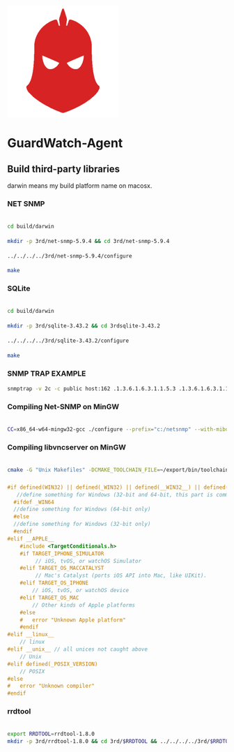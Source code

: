 ![GuardWatch-Agent](res/guardwatch.png)

GuardWatch-Agent
================

## Build third-party libraries

darwin means my build platform name on macosx.

### NET SNMP

```bash

cd build/darwin

mkdir -p 3rd/net-snmp-5.9.4 && cd 3rd/net-snmp-5.9.4

../../../../3rd/net-snmp-5.9.4/configure

make
```

### SQLite

```bash

cd build/darwin

mkdir -p 3rd/sqlite-3.43.2 && cd 3rdsqlite-3.43.2

../../../../3rd/sqlite-3.43.2/configure

make
```

### SNMP TRAP EXAMPLE

```bash
snmptrap -v 2c -c public host:162 .1.3.6.1.6.3.1.1.5.3 .1.3.6.1.6.3.1.1.5.3 ifIndex i 2 ifAdminStatus i 1 ifOperStatus i 1
```

### Compiling Net-SNMP on MinGW

```bash

CC=x86_64-w64-mingw32-gcc ./configure --prefix="c:/netsnmp" --with-mibdirs="c:/netsnmp/mibs" --with-mib-modules="agentx disman/event-mib winExtDLL examples/example" --disable-embedded-perl --without-perl-modules --without-openssl --host=x86_64-w64-mingw32

```

### Compiling libvncserver on MinGW

```bash

cmake -G "Unix Makefiles" -DCMAKE_TOOLCHAIN_FILE=~/export/bin/toolchain-mingw32-x86_64.cmake -DWITH_OPENSSL=OFF -DWITH_GCRYPT=OFF ../..

```

###

```c
#if defined(WIN32) || defined(_WIN32) || defined(__WIN32__) || defined(__NT__)
   //define something for Windows (32-bit and 64-bit, this part is common)
  #ifdef _WIN64
  //define something for Windows (64-bit only)
  #else
  //define something for Windows (32-bit only)
  #endif
#elif __APPLE__
    #include <TargetConditionals.h>
    #if TARGET_IPHONE_SIMULATOR
         // iOS, tvOS, or watchOS Simulator
    #elif TARGET_OS_MACCATALYST
         // Mac's Catalyst (ports iOS API into Mac, like UIKit).
    #elif TARGET_OS_IPHONE
        // iOS, tvOS, or watchOS device
    #elif TARGET_OS_MAC
        // Other kinds of Apple platforms
    #else
    #   error "Unknown Apple platform"
    #endif
#elif __linux__
    // linux
#elif __unix__ // all unices not caught above
    // Unix
#elif defined(_POSIX_VERSION)
    // POSIX
#else
#   error "Unknown compiler"
#endif
```

### rrdtool

```bash

export RRDTOOL=rrdtool-1.8.0
mkdir -p 3rd/rrdtool-1.8.0 && cd 3rd/$RRDTOOL && ../../../../3rd/$RRDTOOL/configure && make
```